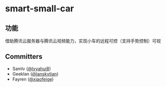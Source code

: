 # smart-small-car

## 功能

借助腾讯云服务器与腾讯云视频能力，实现小车的远程可控（支持手势控制）可视

## Committers

* Samlv ([@lvyahui8](http://twitter.com/lvyahui8))
* Geeklan ([@lanskytian](http://twitter.com/lanskytian))
* Fayren ([@xiaofeige](https://github.com/xiaofeige))
